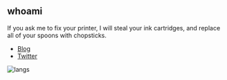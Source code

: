## whoami
If you ask me to fix your printer, I will steal your ink cartridges, and replace all of your spoons with chopsticks.

* [Blog](https://gatari.dev/)
* [Twitter](https://twitter.com/gatariee)

<!--
![stats](https://github-readme-stats.vercel.app/api?username=gatariee&show_icons=true&theme=tokyonight)
!-->
![langs](https://github-readme-stats.vercel.app/api/top-langs/?username=gatariee&layout=compact&show_icons=true&theme=tokyonight&exclude_repo=ldrgen)

